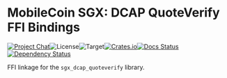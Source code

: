 # MobileCoin SGX: DCAP QuoteVerify FFI Bindings

[![Project Chat][chat-image]][chat-link]<!--
-->![License][license-image]<!--
-->![Target][target-image]<!--
-->[![Crates.io][crate-image]][crate-link]<!--
-->[![Docs Status][docs-image]][docs-link]<!--
-->[![Dependency Status][deps-image]][deps-link]

FFI linkage for the `sgx_dcap_quoteverify` library.

[chat-image]: https://img.shields.io/discord/844353360348971068?style=flat-square
[chat-link]: https://mobilecoin.chat
[license-image]: https://img.shields.io/crates/l/mc-sgx-dcap-quoteverify-sys?style=flat-square
[target-image]: https://img.shields.io/badge/target-x86__64-blue?style=flat-square
[crate-image]: https://img.shields.io/crates/v/mc-sgx-dcap-quoteverify-sys.svg?style=flat-square
[crate-link]: https://crates.io/crates/mc-sgx-dcap-quoteverify-sys
[docs-image]: https://img.shields.io/docsrs/mc-sgx-dcap-quoteverify-sys?style=flat-square
[docs-link]: https://docs.rs/crate/mc-sgx-dcap-quoteverify-sys
[deps-image]: https://deps.rs/crate/mc-sgx-dcap-quoteverify-sys/0.7.3/status.svg?style=flat-square
[deps-link]: https://deps.rs/crate/mc-sgx-dcap-quoteverify-sys/0.7.3
